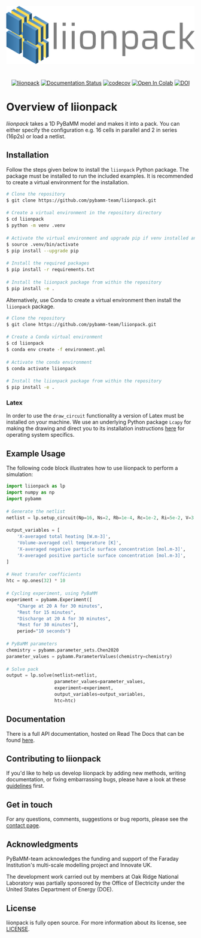 ![logo](docs/liionpack.png)

#
<div align="center">

[![liionpack](https://github.com/pybamm-team/liionpack/actions/workflows/test_on_push.yml/badge.svg)](https://github.com/pybamm-team/liionpack/actions/workflows/test_on_push.yml)
[![Documentation Status](https://readthedocs.org/projects/liionpack/badge/?version=main)](https://liionpack.readthedocs.io/en/main/?badge=main)
[![codecov](https://codecov.io/gh/pybamm-team/liionpack/branch/main/graph/badge.svg)](https://codecov.io/gh/pybamm-team/liionpack)
[![Open In Colab](https://colab.research.google.com/assets/colab-badge.svg)](https://colab.research.google.com/github/pybamm-team/liionpack/blob/main/)
[![DOI](https://zenodo.org/badge/411239372.svg)](https://zenodo.org/badge/latestdoi/411239372)

</div>

# Overview of liionpack
*liionpack* takes a 1D PyBaMM model and makes it into a pack. You can either specify
the configuration e.g. 16 cells in parallel and 2 in series (16p2s) or load a
netlist.

## Installation

Follow the steps given below to install the `liionpack` Python package. The package must be installed to run the included examples. It is recommended to create a virtual environment for the installation.

```bash
# Clone the repository
$ git clone https://github.com/pybamm-team/liionpack.git

# Create a virtual environment in the repository directory
$ cd liionpack
$ python -m venv .venv

# Activate the virtual environment and upgrade pip if venv installed an old version
$ source .venv/bin/activate
$ pip install --upgrade pip

# Install the required packages
$ pip install -r requirements.txt

# Install the liionpack package from within the repository
$ pip install -e .
```

Alternatively, use Conda to create a virtual environment then install the `liionpack`  package.

```bash
# Clone the repository
$ git clone https://github.com/pybamm-team/liionpack.git

# Create a Conda virtual environment
$ cd liionpack
$ conda env create -f environment.yml

# Activate the conda environment
$ conda activate liionpack

# Install the liionpack package from within the repository
$ pip install -e .
```

### Latex

In order to use the `draw_circuit` functionality a version of Latex must be installed on your machine. We use an underlying Python package `Lcapy` for making the drawing and direct you to its installation instructions [here](https://lcapy.readthedocs.io/en/latest/install.html) for operating system specifics.

## Example Usage

The following code block illustrates how to use liionpack to perform a simulation:

```python
import liionpack as lp
import numpy as np
import pybamm

# Generate the netlist
netlist = lp.setup_circuit(Np=16, Ns=2, Rb=1e-4, Rc=1e-2, Ri=5e-2, V=3.2, I=80.0)

output_variables = [
    'X-averaged total heating [W.m-3]',
    'Volume-averaged cell temperature [K]',
    'X-averaged negative particle surface concentration [mol.m-3]',
    'X-averaged positive particle surface concentration [mol.m-3]',
]

# Heat transfer coefficients
htc = np.ones(32) * 10

# Cycling experiment, using PyBaMM
experiment = pybamm.Experiment([
    "Charge at 20 A for 30 minutes",
    "Rest for 15 minutes",
    "Discharge at 20 A for 30 minutes",
    "Rest for 30 minutes"],
    period="10 seconds")

# PyBaMM parameters
chemistry = pybamm.parameter_sets.Chen2020
parameter_values = pybamm.ParameterValues(chemistry=chemistry)

# Solve pack
output = lp.solve(netlist=netlist,
                  parameter_values=parameter_values,
                  experiment=experiment,
                  output_variables=output_variables,
                  htc=htc)
```

## Documentation

There is a full API documentation, hosted on Read The Docs that can be found [here](https://liionpack.readthedocs.io/).

## Contributing to liionpack

If you'd like to help us develop liionpack by adding new methods, writing documentation, or fixing embarrassing bugs, please have a look at these [guidelines](https://github.com/pybamm-team/liionpack/blob/main/docs/contributing.md) first.

## Get in touch

For any questions, comments, suggestions or bug reports, please see the [contact page](https://www.pybamm.org/contact).

## Acknowledgments

PyBaMM-team acknowledges the funding and support of the Faraday Institution's multi-scale modelling project and Innovate UK.

The development work carried out by members at Oak Ridge National Laboratory was partially sponsored by the Office of Electricity under the United States Department of Energy (DOE).

## License

liionpack is fully open source. For more information about its license, see [LICENSE](https://github.com/pybamm-team/liionpack/blob/main/LICENSE).
